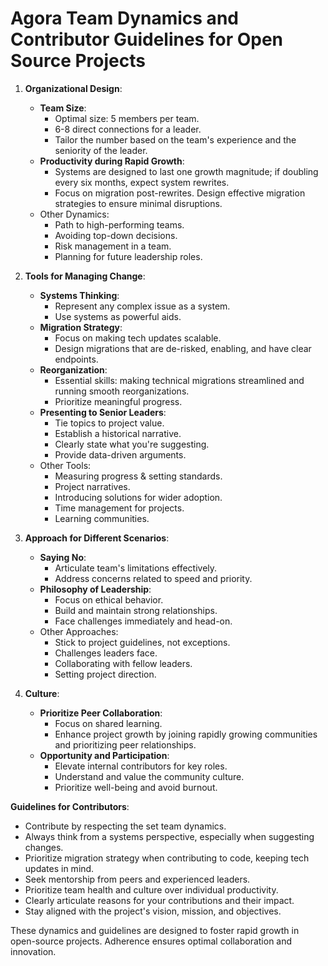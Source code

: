 # **Agora Team Dynamics and Contributor Guidelines for Open Source Projects**

1. **Organizational Design**:
   - **Team Size**:
     - Optimal size: 5 members per team.
     - 6-8 direct connections for a leader.
     - Tailor the number based on the team's experience and the seniority of the leader.
   - **Productivity during Rapid Growth**:
     - Systems are designed to last one growth magnitude; if doubling every six months, expect system rewrites.
     - Focus on migration post-rewrites. Design effective migration strategies to ensure minimal disruptions.
   - Other Dynamics:
     - Path to high-performing teams.
     - Avoiding top-down decisions.
     - Risk management in a team.
     - Planning for future leadership roles.

2. **Tools for Managing Change**:
   - **Systems Thinking**:
     - Represent any complex issue as a system.
     - Use systems as powerful aids.
   - **Migration Strategy**:
     - Focus on making tech updates scalable.
     - Design migrations that are de-risked, enabling, and have clear endpoints.
   - **Reorganization**:
     - Essential skills: making technical migrations streamlined and running smooth reorganizations.
     - Prioritize meaningful progress.
   - **Presenting to Senior Leaders**:
     - Tie topics to project value.
     - Establish a historical narrative.
     - Clearly state what you're suggesting.
     - Provide data-driven arguments.
   - Other Tools:
     - Measuring progress & setting standards.
     - Project narratives.
     - Introducing solutions for wider adoption.
     - Time management for projects.
     - Learning communities.

3. **Approach for Different Scenarios**:
   - **Saying No**:
     - Articulate team's limitations effectively.
     - Address concerns related to speed and priority.
   - **Philosophy of Leadership**:
     - Focus on ethical behavior.
     - Build and maintain strong relationships.
     - Face challenges immediately and head-on.
   - Other Approaches:
     - Stick to project guidelines, not exceptions.
     - Challenges leaders face.
     - Collaborating with fellow leaders.
     - Setting project direction.

4. **Culture**:
   - **Prioritize Peer Collaboration**:
     - Focus on shared learning.
     - Enhance project growth by joining rapidly growing communities and prioritizing peer relationships.
   - **Opportunity and Participation**:
     - Elevate internal contributors for key roles.
     - Understand and value the community culture.
     - Prioritize well-being and avoid burnout.

**Guidelines for Contributors**:
- Contribute by respecting the set team dynamics.
- Always think from a systems perspective, especially when suggesting changes.
- Prioritize migration strategy when contributing to code, keeping tech updates in mind.
- Seek mentorship from peers and experienced leaders.
- Prioritize team health and culture over individual productivity.
- Clearly articulate reasons for your contributions and their impact.
- Stay aligned with the project's vision, mission, and objectives.

These dynamics and guidelines are designed to foster rapid growth in open-source projects. Adherence ensures optimal collaboration and innovation.
